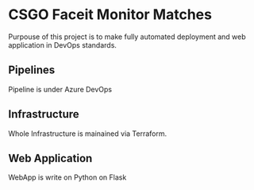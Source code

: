# CSGO Faceit Monitor Matches
Purpouse of this project is to make fully automated deployment and web application in DevOps standards. 

## Pipelines
Pipeline is under Azure DevOps

## Infrastructure
Whole Infrastructure is mainained via Terraform. 

## Web Application
WebApp is write on Python on Flask